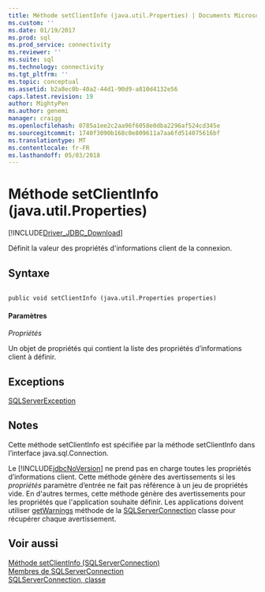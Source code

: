```yaml
---
title: Méthode setClientInfo (java.util.Properties) | Documents Microsoft
ms.custom: ''
ms.date: 01/19/2017
ms.prod: sql
ms.prod_service: connectivity
ms.reviewer: ''
ms.suite: sql
ms.technology: connectivity
ms.tgt_pltfrm: ''
ms.topic: conceptual
ms.assetid: b2a8ec0b-40a2-44d1-90d9-a810d4132e56
caps.latest.revision: 19
author: MightyPen
ms.author: genemi
manager: craigg
ms.openlocfilehash: 0785a1ee2c2aa96f6058e0dba2296af524cd345e
ms.sourcegitcommit: 1740f3090b168c0e809611a7aa6fd514075616bf
ms.translationtype: MT
ms.contentlocale: fr-FR
ms.lasthandoff: 05/03/2018
---
```

# <a name="setclientinfo-method-javautilproperties"></a>Méthode setClientInfo (java.util.Properties)
[!INCLUDE[Driver_JDBC_Download](../../../includes/driver_jdbc_download.md)]

  Définit la valeur des propriétés d'informations client de la connexion.  
  
## <a name="syntax"></a>Syntaxe  
  
```  
  
public void setClientInfo (java.util.Properties properties)  
```  
  
#### <a name="parameters"></a>Paramètres  
 *Propriétés*  
  
 Un objet de propriétés qui contient la liste des propriétés d’informations client à définir.  
  
## <a name="exceptions"></a>Exceptions  
 [SQLServerException](../../../connect/jdbc/reference/sqlserverexception-class.md)  
  
## <a name="remarks"></a>Notes  
 Cette méthode setClientInfo est spécifiée par la méthode setClientInfo dans l’interface java.sql.Connection.  
  
 Le [!INCLUDE[jdbcNoVersion](../../../includes/jdbcnoversion_md.md)] ne prend pas en charge toutes les propriétés d’informations client. Cette méthode génère des avertissements si les *propriétés* paramètre d’entrée ne fait pas référence à un jeu de propriétés vide. En d'autres termes, cette méthode génère des avertissements pour les propriétés que l'application souhaite définir. Les applications doivent utiliser [getWarnings](../../../connect/jdbc/reference/getwarnings-method-sqlserverconnection.md) méthode de la [SQLServerConnection](../../../connect/jdbc/reference/sqlserverconnection-class.md) classe pour récupérer chaque avertissement.  
  
## <a name="see-also"></a>Voir aussi  
 [Méthode setClientInfo &#40;SQLServerConnection&#41;](../../../connect/jdbc/reference/setclientinfo-method-sqlserverconnection.md)   
 [Membres de SQLServerConnection](../../../connect/jdbc/reference/sqlserverconnection-members.md)   
 [SQLServerConnection, classe](../../../connect/jdbc/reference/sqlserverconnection-class.md)  
  
  
